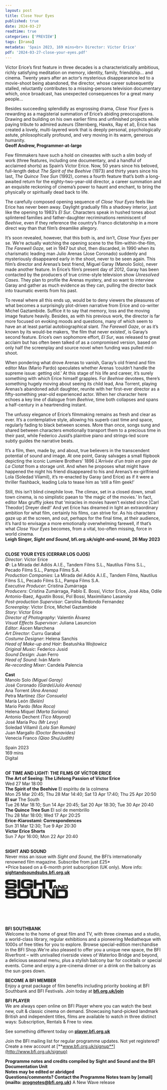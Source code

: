 ```yaml
---
layout: post
title: Close Your Eyes
published: true
date: 2024-03-27
readtime: true
categories: ['PREVIEW']
tags: [Drama]
metadata: 'Spain 2023, 169 mins<br> Director: Víctor Erice'
pdf: '2024-03-27-close-your-eyes.pdf'
---
```


Víctor Erice’s first feature in three decades is a characteristically ambitious, richly satisfying meditation on memory, identity, family, friendship… and cinema. Twenty years after an actor’s mysterious disappearance led to a movie-shoot being abandoned, the director, whose career subsequently stalled, reluctantly contributes to a missing-persons television documentary which, once broadcast, has unexpected consequences for a great many people…

Besides succeeding splendidly as engrossing drama, _Close Your Eyes_ is rewarding as a magisterial summation of Erice’s abiding preoccupations. Drawing and building on his own earlier films and unfinished projects while paying tribute to admired auteurs (Sternberg, Hawks, Ray et al), Erice has created a lovely, multi-layered work that is deeply personal, psychologically astute, philosophically profound, and very moving in its warm, generous humanity.  
**Geoff Andrew, Programmer-at-large**  

Few filmmakers have such a hold on cineastes with such a slim body of work (three features, including one documentary, and a handful of acclaimed shorts) as Spain’s Víctor Erice. Now, 50 years since his beloved, full-length debut _The Spirit of the Beehive_ (1973) and thirty years since his last, _The Quince Tree Sun_ (1992), comes a fourth feature that’s both a long-awaited return for the eighty-two-year-old director, a career summation and an exquisite reckoning of cinema’s power to haunt and enchant, to bring the physically or spiritually dead back to life.

The carefully composed opening sequence of _Close Your Eyes_ feels like Erice has never been away. Daylight gradually fills a shadowy interior, just like the opening to 1983’s _El Sur_. Characters speak in hushed tones about splintered families and father-daughter recriminations reminiscent of _Beehive_, even if they reference the country’s Franco dictatorship in a more direct way than that film’s dreamlike allegory.

It’s soon revealed, however, that this both is, and isn’t, _Close Your Eyes_ per se. We’re actually watching the opening scene to the film-within-the-film, _The Farewell Gaze_, set in 1947 but shot, then discarded, in 1990 when its charismatic leading man Julio Arenas (Jose Coronado) suddenly and mysteriously disappeared early in the shoot, never to be seen again. This film’s director and Arenas’s best friend, Miguel Garay (Manolo Solo), never made another feature. In Erice’s film’s present day of 2012, Garay has been contacted by the producers of true crime-style television show _Unresolved Cases_. They plan to profile the Arenas mystery, and so want to interview Garay and gather as much evidence as they can, pulling the director back into traumatic events from his past.

To reveal where all this ends up, would be to deny viewers the pleasures of what becomes a surprisingly plot-driven narrative from Erice and co-writer Michel Gaztambide. Suffice it to say that memory, loss and the moving image feature heavily. Besides, as with his previous work, the director is far more focused on evoking moods and questions, many of which seem to have an at least partial autobiographical slant. _The Farewell Gaze_, or as it’s known by its would-be makers, ‘the film that never existed’, is Garay’s second feature. Erice’s own sophomore effort, _El Sur_, was released to great acclaim but has often been talked of as a compromised version, based on only half the screenplay and source novel when funding was pulled mid-shoot.

When pondering what drove Arenas to vanish, Garay’s old friend and film editor Max (Mario Pardo) speculates whether Arenas ‘couldn’t handle the supreme issue: getting old.’ At this stage of his life and career, it’s surely something with which Erice himself grapples. For _Beehive_ devotees, there’s something hugely moving about seeing its child lead, Ana Torrent, playing Arenas’s abandoned adult daughter, reunite with her first-ever director as a fifty-something year-old experienced actor. When her character here echoes a key line of dialogue from _Beehive_, time both collapses and spans a half-century in a heartrending instant.

The unfussy elegance of Erice’s filmmaking remains as fresh and clear as ever. It’s a contemplative style, allowing his superb cast time and space, regularly fading to black between scenes. More than once, songs sung and shared between characters emotionally transport them to a precious time in their past, while Federico Jusid’s plaintive piano and strings-led score subtly guides the narrative beats.

It’s a film, then, made by, and about, true believers in the transcendent potential of sound and image. At one point, Garay salvages a small flipbook depicting the iconic Lumiere Brothers’ 1896 _L’Arrivée d’un train en gare de La Ciotat_ from a storage unit. And when he proposes what might have happened the night his friend disappeared to his and Arenas’s ex-girlfriend Lola (Soledad Vilamil), it’s re-enacted by Garay (and Erice) as if it were a thriller flashback, leading Lola to tease him as ‘still a film geek!’

Still, this isn’t blind cinephile love. The climax, set in a closed down, small town cinema, is no simplistic paean to ‘the magic of the movies.’ In fact, editor Max gruffly jokes that ‘miracles in movies haven’t existed since [Carl Theodor] Dreyer died!’ And yet Erice has dreamed in light an extraordinary ambition for what film, certainly his films, can strive for. As his characters gaze up at the screen, and out, perhaps for the final time, at their audience, it’s hard to envisage a more emotionally overwhelming farewell, if that’s what _Close Your Eyes_ becomes, from a vital, too-often missing, force in world cinema.  
**Leigh Singer, _Sight and Sound_, bfi.org.uk/sight-and-sound, 26 May 2023**  
<br>

**CLOSE YOUR EYES (CERRAR LOS OJOS)**  
_Director_: Víctor Erice  
_©_: La Mirada del Adiós A.I.E., Tandem Films S.L., Nautilus Films S.L., Pecado Films S.L., Pampa Films S.A.  
_Production Companies_: La Mirada del Adiós A.I.E., Tandem Films, Nautilus Films S.L, Pecado Films S.L, Pampa Films S.A.  
_Executive Producer_: Cristina Zumárraga  
_Producers_: Cristina Zumárraga, Pablo E. Bossi, Víctor Erice, José Alba, Odile Antonio-Baez, Agustín Bossi, Pol Bossi, Maximiliano Lasansky  
_Post-production Supervisor_: Carolina Redondo Fernandez  
_Screenplay_: Víctor Erice, Michel Gaztambide  
_Story_: Víctor Erice  
_Director of Photography_: Valentín Álvarez  
_Visual Effects Supervisor_: Juliana Lasuncion  
_Editor_: Ascen Marchena  
_Art Director_: Curru Garabal  
_Costume Designer_: Helena Sanchis  
_Head of Make-up and Hair_: Beatushka Wojtowicz  
_Original Music_: Federico Jusid  
_Sound Design_: Juan Ferro  
_Head of Sound_: Iván Marín  
_Re-recording Mixer_: Candela Palencia  

**Cast**    
Manolo Solo _(Miguel Garay)_  
José Coronado _(Gardel/Julio Arenas)_  
Ana Torrent _(Ana Arenas)_  
Petra Martínez _(Sor Consuelo)_  
María León _(Belén)_  
Mario Pardo _(Max Roca)_  
Helena Miquel _(Marta Soriano)_  
Antonio Dechent _(Tico Mayoral)_  
José María Pou _(Mr Levy)_  
Soledad Villamíl _(Lola San Román)_  
Juan Margallo _(Doctor Benavides)_  
Venecia Franco _(Qiao Shu/Judith)_  

Spain 2023  
169 mins  
Digital  
<br>

**OF TIME AND LIGHT: THE FILMS OF VÍCTOR ERICE**  
**The Art of Seeing: The Lifelong Passion of Víctor Erice**  
Wed 27 Mar 18:00  
**The Spirit of the Beehive** El espíritu de la colmena  
Mon 25 Mar 20:45; Thu 28 Mar 14:40; Sat 13 Apr 17:40; Thu 25 Apr 20:50  
**El sur** The South  
Tue 26 Mar 18:10; Sun 14 Apr 20:45; Sat 20 Apr 18:30; Tue 30 Apr 20:40  
**The Quince Tree Sun** El sol de membrillo  
Thu 28 Mar 18:00; Wed 17 Apr 20:25  
**Erice-Kiarostami: Correspondences**  
Sun 31 Mar 12:30; Tue 9 Apr 20:30  
**Víctor Erice Shorts**  
Sun 7 Apr 16:00; Mon 22 Apr 20:40  
<br>

**SIGHT AND SOUND**<br>
Never miss an issue with _Sight and Sound_, the BFI’s internationally renowned film magazine. Subscribe from just £25*<br>
*Price based on a 6-month print subscription (UK only). More info: [**sightandsoundsubs.bfi.org.uk**](https://sightandsoundsubs.bfi.org.uk/subscribe)

<img style="float: left;" src="/img/sight-and-sound.jpg" width="40%" height="40%"><br><br><br><br><br><br><br><br>

**BFI SOUTHBANK**  
Welcome to the home of great film and TV, with three cinemas and a studio, a world-class library, regular exhibitions and a pioneering Mediatheque with 1000s of free titles for you to explore. Browse special-edition merchandise in the BFI Shop.We&#39;re also pleased to offer you a unique new space, the BFI Riverfront – with unrivalled riverside views of Waterloo Bridge and beyond, a delicious seasonal menu, plus a stylish balcony bar for cocktails or special events. Come and enjoy a pre-cinema dinner or a drink on the balcony as the sun goes down.  

**BECOME A BFI MEMBER**  
Enjoy a great package of film benefits including priority booking at BFI Southbank and BFI Festivals. Join today at [**bfi.org.uk/join**](http://www.bfi.org.uk/join)  

**BFI PLAYER**  
 We are always open online on BFI Player where you can watch the best new, cult &amp; classic cinema on demand. Showcasing hand-picked landmark British and independent titles, films are available to watch in three distinct ways: Subscription, Rentals &amp; Free to view.  

See something different today on [**player.bfi.org.uk**](https://player.bfi.org.uk)  

Join the BFI mailing list for regular programme updates. Not yet registered? Create a new account at [**www.bfi.org.uk/signup**](http://www.bfi.org.uk/signup)

**Programme notes and credits compiled by Sight and Sound and the BFI Documentation Unit  
Notes may be edited or abridged  
Questions/comments? Contact the Programme Notes team by [email](mailto: prognotes@bfi.org.uk)**
A New Wave release
<!--stackedit_data:
eyJoaXN0b3J5IjpbLTEzMzM2OTcxMDAsLTYzNjU0NTE0MV19
-->
